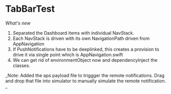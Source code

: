 # TabBarTest
_What's new_
1. Separated the Dashboard items with individual NavStack. 
2. Each NavStack is driven with its own NavigationPath driven from AppNavigation
3. If PushNotifications have to be deeplinked, this creates a provision to drive it via single point which is AppNavigation.swift
4. We can get rid of environmentObject now and dependencyInject the classes.

_Note: Added the aps payload file to triggger the remote notifications. Drag and drop that file into simulator to manually simulate the remote notification. _
